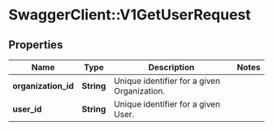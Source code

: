 # SwaggerClient::V1GetUserRequest

## Properties
Name | Type | Description | Notes
------------ | ------------- | ------------- | -------------
**organization_id** | **String** | Unique identifier for a given Organization. | 
**user_id** | **String** | Unique identifier for a given User. | 

